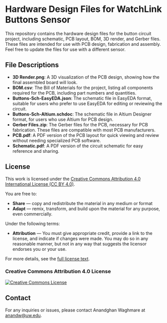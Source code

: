 # Hardware Design Files for WatchLink Buttons Sensor

This repository contains the hardware design files for the button circuit project, including schematic, PCB layout, BOM, 3D render, and Gerber files. These files are intended for use with PCB design, fabrication and assembly. Feel free to update the files for use with a different sensor.

## File Descriptions

- **3D Render.png**: A 3D visualization of the PCB design, showing how the final assembled board will look.
- **BOM.csv**: The Bill of Materials for the project, listing all components required for the PCB, including part numbers and quantities.
- **Buttons-Sch-EasyEDA.json**: The schematic file in EasyEDA format, suitable for users who prefer to use EasyEDA for editing or reviewing the circuit.
- **Buttons-Sch-Altium.schdoc**: The schematic file in Altium Designer format, for users who use Altium for PCB design.
- **Gerber Files.zip**: The Gerber files for the PCB, necessary for PCB fabrication. These files are compatible with most PCB manufacturers.
- **PCB.pdf**: A PDF version of the PCB layout for quick viewing and review without needing specialized PCB software.
- **Schematic.pdf**: A PDF version of the circuit schematic for easy reference and sharing.


## License

This work is licensed under the [Creative Commons Attribution 4.0 International License (CC BY 4.0)](https://creativecommons.org/licenses/by/4.0/).

You are free to:
- **Share** — copy and redistribute the material in any medium or format
- **Adapt** — remix, transform, and build upon the material for any purpose, even commercially.

Under the following terms:
- **Attribution** — You must give appropriate credit, provide a link to the license, and indicate if changes were made. You may do so in any reasonable manner, but not in any way that suggests the licensor endorses you or your use.

For more details, see the [full license text](https://creativecommons.org/licenses/by/4.0/legalcode).

### Creative Commons Attribution 4.0 License

[![Creative Commons License](https://licensebuttons.net/l/by/4.0/88x31.png)](https://creativecommons.org/licenses/by/4.0/)

## Contact
For any inquiries or issues, please contact Anandghan Waghmare at anandw@uw.edu.
